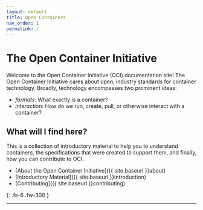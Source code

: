 ```yaml
---
layout: default
title: Open Containers
nav_order: 1
permalink: /
---
```


# The Open Container Initiative

Welcome to the Open Container Initiative (OCI) documentation site! The Open Container 
Initiative cares about open, industry standards for container technology.
Broadly, technology encompasses two prominent ideas:

 - *formats*: What exactly *is* a container?
 - *interaction*: How do we run, create, pull, or otherwise interact with a container?

## What will I find here?

This is a collection of introductory material to help you to understand containers,
the specifications that were created to support them, and finally, how
you can contribute to OCI.

 - [About the Open Container Initiative]({{ site.baseurl }}about)
 - [Introductory Material]({{ site.baseurl }}introduction)
 - [Contributing]({{ site.baseurl }}contributing)


{: .fs-6 .fw-300 }

---
